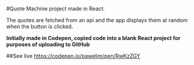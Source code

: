 #Quote Machine project made in React.

The quotes are fetched from an api and the app displays them at random when the button is clicked.

**Initially made in Codepen, copied code into a blank React project for purposes of uploading to GitHub**

##See live https://codepen.io/paweljm/pen/RwKzZGY
